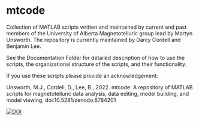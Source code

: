 # mtcode

Collection of MATLAB scripts written and maintained by current and past members of the University of Alberta Magnetotelluric group lead by Martyn Unsworth. The repository is currently maintained by Darcy Cordell and Benjamin Lee.

See the Documentation Folder for detailed description of how to use the scripts, the organizational structure of the scripts, and their functionality.

If you use these scripts please provide an acknowledgement:

Unsworth, M.J., Cordell, D., Lee, B., 2022. mtcode: A repository of MATLAB scripts for magnetotelluric data analysis, data editing, model building, and model viewing, doi:10.5281/zenodo.6784201

[![DOI](https://zenodo.org/badge/277923435.svg)](https://zenodo.org/badge/latestdoi/277923435)
